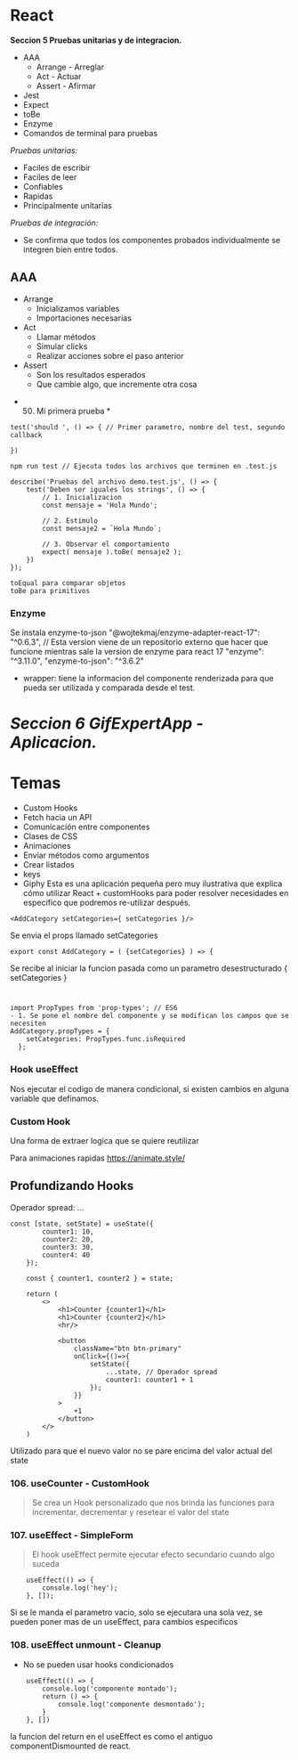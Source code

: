 # React
**Seccion 5 Pruebas unitarias y de integracion.**
- AAA
    - Arrange - Arreglar
    - Act - Actuar
    - Assert - Afirmar
- Jest
- Expect
- toBe
- Enzyme
- Comandos de terminal para pruebas

*Pruebas unitarias:*
 - Faciles de escribir
 - Faciles de leer
 - Confiables
 - Rapidas
 - Principalmente unitarias

*Pruebas de integración:*
 - Se confirma que todos los componentes probados individualmente se integren bien entre todos.

 ## AAA
 - Arrange
    * Inicializamos variables
    * Importaciones necesarias
 - Act
    * Llamar métodos
    * Simular clicks
    * Realizar acciones sobre el paso anterior
 - Assert
    * Son los resultados esperados
    * Que cambie algo, que incremente otra cosa

* 50. Mi primera prueba *
```
test('should ', () => { // Primer parametro, nombre del test, segundo callback

})
```

```
npm run test // Ejecuta todos los archivos que terminen en .test.js
```

```
describe('Pruebas del archivo demo.test.js', () => {
    test('Deben ser iguales los strings', () => {
        // 1. Inicializacion
        const mensaje = 'Hola Mundo';
    
        // 2. Estimulo
        const mensaje2 = `Hola Mundo`;
    
        // 3. Observar el comportamiento
        expect( mensaje ).toBe( mensaje2 );
    })
});
```

```
toEqual para comparar objetos
toBe para primitivos
```

### Enzyme
Se instala enzyme-to-json
"@wojtekmaj/enzyme-adapter-react-17": "^0.6.3", // Esta version viene de un repositorio externo que hacer que funcione mientras sale la version de enzyme para react 17
"enzyme": "^3.11.0",
"enzyme-to-json": "^3.6.2"

- wrapper: tiene la informacion del componente renderizada para que pueda ser utilizada y comparada desde el test.

# ***Seccion 6 GifExpertApp - Aplicacion.***
# Temas
- Custom Hooks
- Fetch hacia un API
- Comunicación entre componentes
- Clases de CSS
- Animaciones
- Enviar métodos como argumentos
- Crear listados
- keys
- Giphy
Esta es una aplicación pequeña pero muy ilustrativa que explica cómo utilizar React + customHooks para poder resolver necesidades en específico que podremos re-utilizar después.
```
<AddCategory setCategories={ setCategories }/>
```
Se envia el props llamado setCategories
```
export const AddCategory = ( {setCategories} ) => {
```
Se recibe al iniciar la funcion pasada como un parametro desestructurado { setCategories }
# 
```
import PropTypes from 'prop-types'; // ES6
- 1. Se pone el nombre del componente y se modifican los campos que se necesiten
AddCategory.propTypes = {
    setCategories: PropTypes.func.isRequired
  };

```

### Hook useEffect
Nos ejecutar el codigo de manera condicional, si existen cambios en alguna variable que definamos.

### Custom Hook
Una forma de extraer logica que se quiere reutilizar

Para animaciones rapidas
https://animate.style/


## Profundizando Hooks
Operador spread: ...
```
const [state, setState] = useState({
        counter1: 10,
        counter2: 20,
        counter3: 30,
        counter4: 40
    });

    const { counter1, counter2 } = state;

    return (
        <>
            <h1>Counter {counter1}</h1>
            <h1>Counter {counter2}</h1>
            <hr/>

            <button 
                className="btn btn-primary" 
                onClick={()=>{
                    setState({
                        ...state, // Operador spread
                        counter1: counter1 + 1
                    });
                }}
            >
                +1
            </button>
        </>
    )
```
Utilizado para que el nuevo valor no se pare encima del valor actual del state

### 106. useCounter - CustomHook
>Se crea un Hook personalizado que nos brinda las funciones para incrementar, decrementar y resetear el valor del state

### 107. useEffect - SimpleForm
> El hook useEffect permite ejecutar efecto secundario cuando algo suceda

```
    useEffect(() => {
        console.log('hey');
    }, []);
```
Si se le manda el parametro vacio, solo se ejecutara una sola vez, se pueden poner mas de un useEffect, para cambios especificos

### 108. useEffect unmount - Cleanup
- No se pueden usar hooks condicionados

```
    useEffect(() => {
        console.log('componente montado');
        return () => {
            console.log('componente desmontado');
        }
    }, [])
```
la funcion del return en el useEffect es como el antiguo componentDismounted de react.
